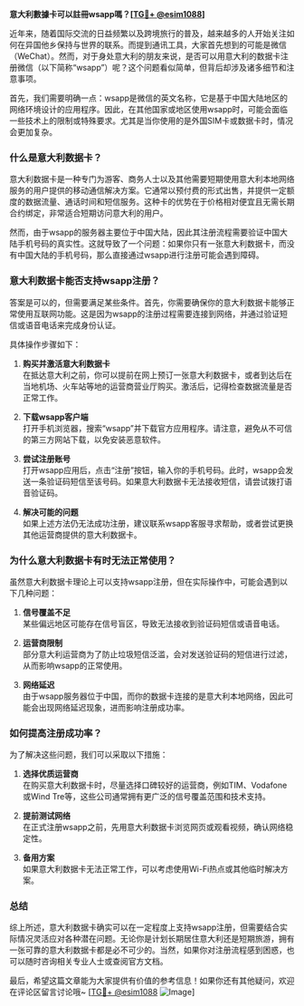 **意大利數據卡可以註冊wsapp嗎？[[TG💪+ @esim1088](https://t.me/s/esim1088)]**

近年来，随着国际交流的日益频繁以及跨境旅行的普及，越来越多的人开始关注如何在异国他乡保持与世界的联系。而提到通讯工具，大家首先想到的可能是微信（WeChat）。然而，对于身处意大利的朋友来说，是否可以用意大利的数据卡注册微信（以下简称“wsapp”）呢？这个问题看似简单，但背后却涉及诸多细节和注意事项。

首先，我们需要明确一点：wsapp是微信的英文名称，它是基于中国大陆地区的网络环境设计的应用程序。因此，在其他国家或地区使用wsapp时，可能会面临一些技术上的限制或特殊要求。尤其是当你使用的是外国SIM卡或数据卡时，情况会更加复杂。

### **什么是意大利数据卡？**

意大利数据卡是一种专门为游客、商务人士以及其他需要短期使用意大利本地网络服务的用户提供的移动通信解决方案。它通常以预付费的形式出售，并提供一定额度的数据流量、通话时间和短信服务。这种卡的优势在于价格相对便宜且无需长期合约绑定，非常适合短期访问意大利的用户。

然而，由于wsapp的服务器主要位于中国大陆，因此其注册流程需要验证中国大陆手机号码的真实性。这就导致了一个问题：如果你只有一张意大利数据卡，而没有中国大陆的手机号码，那么直接通过wsapp进行注册可能会遇到障碍。

### **意大利数据卡能否支持wsapp注册？**

答案是可以的，但需要满足某些条件。首先，你需要确保你的意大利数据卡能够正常使用互联网功能。这是因为wsapp的注册过程需要连接到网络，并通过验证短信或语音电话来完成身份认证。

具体操作步骤如下：

1. **购买并激活意大利数据卡**  
   在抵达意大利之前，你可以提前在网上预订一张意大利数据卡，或者到达后在当地机场、火车站等地的运营商营业厅购买。激活后，记得检查数据流量是否正常工作。

2. **下载wsapp客户端**  
   打开手机浏览器，搜索“wsapp”并下载官方应用程序。请注意，避免从不可信的第三方网站下载，以免安装恶意软件。

3. **尝试注册账号**  
   打开wsapp应用后，点击“注册”按钮，输入你的手机号码。此时，wsapp会发送一条验证码短信至该号码。如果意大利数据卡无法接收短信，请尝试拨打语音验证码。

4. **解决可能的问题**  
   如果上述方法仍无法成功注册，建议联系wsapp客服寻求帮助，或者尝试更换其他运营商提供的意大利数据卡。

### **为什么意大利数据卡有时无法正常使用？**

虽然意大利数据卡理论上可以支持wsapp注册，但在实际操作中，可能会遇到以下几种问题：

1. **信号覆盖不足**  
   某些偏远地区可能存在信号盲区，导致无法接收到验证码短信或语音电话。

2. **运营商限制**  
   部分意大利运营商为了防止垃圾短信泛滥，会对发送验证码的短信进行过滤，从而影响wsapp的正常使用。

3. **网络延迟**  
   由于wsapp服务器位于中国，而你的数据卡连接的是意大利本地网络，因此可能会出现网络延迟现象，进而影响注册成功率。

### **如何提高注册成功率？**

为了解决这些问题，我们可以采取以下措施：

1. **选择优质运营商**  
   在购买意大利数据卡时，尽量选择口碑较好的运营商，例如TIM、Vodafone或Wind Tre等，这些公司通常拥有更广泛的信号覆盖范围和技术支持。

2. **提前测试网络**  
   在正式注册wsapp之前，先用意大利数据卡浏览网页或观看视频，确认网络稳定性。

3. **备用方案**  
   如果意大利数据卡无法正常工作，可以考虑使用Wi-Fi热点或其他临时解决方案。

### **总结**

综上所述，意大利数据卡确实可以在一定程度上支持wsapp注册，但需要结合实际情况灵活应对各种潜在问题。无论你是计划长期居住意大利还是短期旅游，拥有一张可靠的意大利数据卡都是必不可少的。当然，如果你对注册流程感到困惑，也可以随时咨询相关专业人士或查阅官方文档。

最后，希望这篇文章能为大家提供有价值的参考信息！如果你还有其他疑问，欢迎在评论区留言讨论哦~ [[TG💪+ @esim1088](https://t.me/s/esim1088) ![Image](https://i.postimg.cc/4NQfJmqS/Snipaste-2025-05-13-00-14-12.png)]